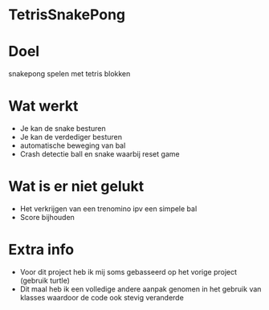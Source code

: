 # TetrisSnakePong

# Doel
snakepong spelen met tetris blokken

# Wat werkt
- Je kan de snake besturen
- Je kan de verdediger besturen
- automatische beweging van bal
- Crash detectie ball en snake waarbij reset game

# Wat is er niet gelukt
- Het verkrijgen van een trenomino ipv een simpele bal
- Score bijhouden

# Extra info
- Voor dit project heb ik mij soms gebasseerd op het vorige project (gebruik turtle)
- Dit maal heb ik een volledige andere aanpak genomen in het gebruik van klasses waardoor de code ook stevig veranderde
